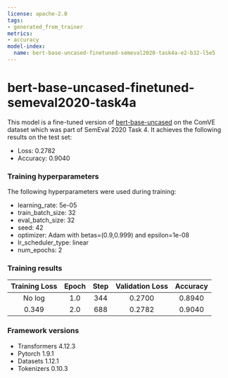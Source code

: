 ```yaml
---
license: apache-2.0
tags:
- generated_from_trainer
metrics:
- accuracy
model-index:
  name: bert-base-uncased-finetuned-semeval2020-task4a-e2-b32-l5e5
---
```


<!-- This model card has been generated automatically according to the information the Trainer had access to. You
should probably proofread and complete it, then remove this comment. -->

# bert-base-uncased-finetuned-semeval2020-task4a

This model is a fine-tuned version of [bert-base-uncased](https://huggingface.co/bert-base-uncased) on the ComVE dataset which was part of SemEval 2020 Task 4.
It achieves the following results on the test set:
- Loss: 0.2782
- Accuracy: 0.9040

### Training hyperparameters

The following hyperparameters were used during training:
- learning_rate: 5e-05
- train_batch_size: 32
- eval_batch_size: 32
- seed: 42
- optimizer: Adam with betas=(0.9,0.999) and epsilon=1e-08
- lr_scheduler_type: linear
- num_epochs: 2

### Training results

| Training Loss | Epoch | Step | Validation Loss | Accuracy |
|:-------------:|:-----:|:----:|:---------------:|:--------:|
| No log        | 1.0   | 344  | 0.2700          | 0.8940   |
| 0.349         | 2.0   | 688  | 0.2782          | 0.9040   |

### Framework versions

- Transformers 4.12.3
- Pytorch 1.9.1
- Datasets 1.12.1
- Tokenizers 0.10.3
